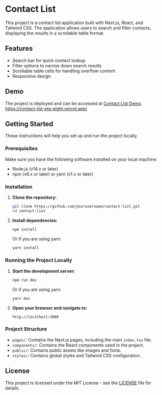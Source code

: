 # Contact List

This project is a contact list application built with Next.js, React, and Tailwind CSS. The application allows users to search and filter contacts, displaying the results in a scrollable table format.

## Features

-   Search bar for quick contact lookup
-   Filter options to narrow down search results
-   Scrollable table cells for handling overflow content
-   Responsive design

## Demo

The project is deployed and can be accessed at [Contact List Demo](https://contact-list-eta-eight.vercel.app/). https://contact-list-eta-eight.vercel.app/

## Getting Started

These instructions will help you set up and run the project locally.

### Prerequisites

Make sure you have the following software installed on your local machine:

-   Node.js (v14.x or later)
-   npm (v6.x or later) or yarn (v1.x or later)

### Installation

1. **Clone the repository:**

    ```bash
    git clone https://github.com/yourusername/contact-list.git
    cd contact-list
    ```

2. **Install dependencies:**

    ```bash
    npm install
    ```

    Or if you are using yarn:

    ```bash
    yarn install
    ```

### Running the Project Locally

1. **Start the development server:**

    ```bash
    npm run dev
    ```

    Or if you are using yarn:

    ```bash
    yarn dev
    ```

2. **Open your browser and navigate to:**

    ```
    http://localhost:3000
    ```

### Project Structure

-   `pages/`: Contains the Next.js pages, including the main `index.tsx` file.
-   `components/`: Contains the React components used in the project.
-   `public/`: Contains public assets like images and fonts.
-   `styles/`: Contains global styles and Tailwind CSS configuration.

## License

This project is licensed under the MIT License - see the [LICENSE](LICENSE) file for details.
